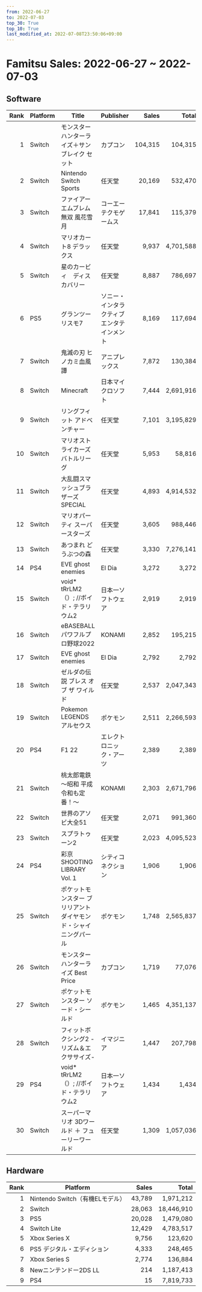 ```yaml
---
from: 2022-06-27
to: 2022-07-03
top_30: True
top_10: True
last_modified_at: 2022-07-08T23:50:06+09:00
---
```

# Famitsu Sales: 2022-06-27 ~ 2022-07-03
## Software
| Rank | Platform | Title | Publisher | Sales | Total | Rate | New |
| -: | -- | -- | -- | -: | -: | -: | -- |
| 1 | Switch | モンスターハンターライズ＋サンブレイク セット | カプコン | 104,315 | 104,315 | 60% | **New** |
| 2 | Switch | Nintendo Switch Sports | 任天堂 | 20,169 | 532,470 | 20% |  |
| 3 | Switch | ファイアーエムブレム無双 風花雪月 | コーエーテクモゲームス | 17,841 | 115,379 | 40% |  |
| 4 | Switch | マリオカート8 デラックス | 任天堂 | 9,937 | 4,701,588 | 20% |  |
| 5 | Switch | 星のカービィ　ディスカバリー | 任天堂 | 8,887 | 786,697 | 20% |  |
| 6 | PS5 | グランツーリスモ7 | ソニー・インタラクティブエンタテインメント | 8,169 | 117,694 | 20% |  |
| 7 | Switch | 鬼滅の刃 ヒノカミ血風譚 | アニプレックス | 7,872 | 130,384 | 40% |  |
| 8 | Switch | Minecraft | 日本マイクロソフト | 7,444 | 2,691,916 | 20% |  |
| 9 | Switch | リングフィット アドベンチャー | 任天堂 | 7,101 | 3,195,829 | 20% |  |
| 10 | Switch | マリオストライカーズ　バトルリーグ | 任天堂 | 5,953 | 58,816 | 40% |  |
| 11 | Switch | 大乱闘スマッシュブラザーズ SPECIAL | 任天堂 | 4,893 | 4,914,532 | 20% |  |
| 12 | Switch | マリオパーティ スーパースターズ | 任天堂 | 3,605 | 988,446 | 20% |  |
| 13 | Switch | あつまれ どうぶつの森 | 任天堂 | 3,330 | 7,276,141 | 20% |  |
| 14 | PS4 | EVE ghost enemies | El Dia | 3,272 | 3,272 | 40% | **New** |
| 15 | Switch | void* tRrLM2（）; //ボイド・テラリウム2 | 日本一ソフトウェア | 2,919 | 2,919 | 80% | **New** |
| 16 | Switch | eBASEBALLパワフルプロ野球2022 | KONAMI | 2,852 | 195,215 | 20% |  |
| 17 | Switch | EVE ghost enemies | El Dia | 2,792 | 2,792 | 40% | **New** |
| 18 | Switch | ゼルダの伝説 ブレス オブ ザ ワイルド | 任天堂 | 2,537 | 2,047,343 | 20% |  |
| 19 | Switch | Pokemon LEGENDS アルセウス | ポケモン | 2,511 | 2,266,593 | 20% |  |
| 20 | PS4 | F1 22 | エレクトロニック・アーツ | 2,389 | 2,389 | 80% | **New** |
| 21 | Switch | 桃太郎電鉄 〜昭和 平成 令和も定番！〜 | KONAMI | 2,303 | 2,671,796 | 20% |  |
| 22 | Switch | 世界のアソビ大全51 | 任天堂 | 2,071 | 991,360 | 20% |  |
| 23 | Switch | スプラトゥーン2 | 任天堂 | 2,023 | 4,095,523 | 20% |  |
| 24 | PS4 | 彩京 SHOOTING LIBRARY Vol.１ | シティコネクション | 1,906 | 1,906 | 60% | **New** |
| 25 | Switch | ポケットモンスター ブリリアントダイヤモンド・シャイニングパール | ポケモン | 1,748 | 2,565,837 | 20% |  |
| 26 | Switch | モンスターハンターライズ Best Price | カプコン | 1,719 | 77,076 | 20% |  |
| 27 | Switch | ポケットモンスター ソード・シールド | ポケモン | 1,465 | 4,351,137 | 20% |  |
| 28 | Switch | フィットボクシング2 -リズム＆エクササイズ- | イマジニア | 1,447 | 207,798 | 20% |  |
| 29 | PS4 | void* tRrLM2（）; //ボイド・テラリウム2 | 日本一ソフトウェア | 1,434 | 1,434 | 80% | **New** |
| 30 | Switch | スーパーマリオ 3Dワールド ＋ フューリーワールド | 任天堂 | 1,309 | 1,057,036 | 20% |  |

## Hardware
| Rank | Platform | Sales | Total |
| -: | -- | -: | -: |
| 1 | Nintendo Switch（有機ELモデル） | 43,789 | 1,971,212 |
| 2 | Switch | 28,063 | 18,446,910 |
| 3 | PS5 | 20,028 | 1,479,080 |
| 4 | Switch Lite | 12,429 | 4,783,517 |
| 5 | Xbox Series X | 9,756 | 123,620 |
| 6 | PS5 デジタル・エディション | 4,333 | 248,465 |
| 7 | Xbox Series S | 2,774 | 136,884 |
| 8 | Newニンテンドー2DS LL | 214 | 1,187,413 |
| 9 | PS4 | 15 | 7,819,733 |